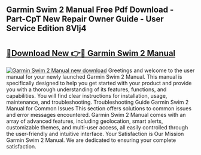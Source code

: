 ## Garmin Swim 2 Manual Free Pdf Download - Part-CpT New Repair Owner Guide - User Service Edition 8Vlj4

# <h2><a href="http://bc34690.oget.top/?id=Garmin+Swim+2+Manual">🔗Download New 👉🔴 Garmin Swim 2 Manual</a></h2>

[![Garmin Swim 2 Manual new download](https://i.imgur.com/5g1atiW.png)](http://bc34690.oget.top/?id=Garmin+Swim+2+Manual)
Greetings and welcome to the user manual for your newly launched Garmin Swim 2 Manual. This manual is specifically designed to help you get started with your product and provide you with a thorough understanding of its features, functions, and capabilities. You will find clear instructions for installation, usage, maintenance, and troubleshooting. Troubleshooting Guide Garmin Swim 2 Manual for Common Issues This section offers solutions to common issues and error messages encountered. Garmin Swim 2 Manual comes with an array of advanced features, including geolocation, smart alerts, customizable themes, and multi-user access, all easily controlled through the user-friendly and intuitive interface. Your Satisfaction is Our Mission Garmin Swim 2 Manual. We are dedicated to ensuring your complete satisfaction.
